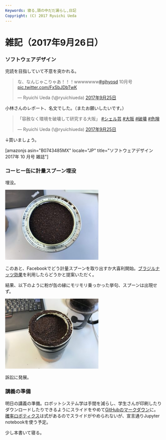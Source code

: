```yaml
---
Keywords: 寝る,頭の中だだ漏らし,日記
Copyright: (C) 2017 Ryuichi Ueda
---
```


# 雑記（2017年9月26日）
<h3>ソフトウェアデザイン</h3>
完読を目指していて不意を突かれる。

<blockquote class="twitter-tweet" data-lang="ja"><p lang="ja" dir="ltr">な、なんじゃこりゃあ！！！wwwwwww<a href="https://twitter.com/hashtag/gihyosd?src=hash">#gihyosd</a> 10月号 <a href="https://t.co/FxSbJDbTwK">pic.twitter.com/FxSbJDbTwK</a></p>&mdash; Ryuichi Ueda (\@ryuichiueda) <a href="https://twitter.com/ryuichiueda/status/912290811408113664">2017年9月25日</a></blockquote> <script async src="//platform.twitter.com/widgets.js" charset="utf-8"></script>

小林さんのレポート、名文でした。（またお願いしたいです。）

<blockquote class="twitter-tweet" data-lang="ja"><p lang="ja" dir="ltr">「容赦なく環境を破壊して研究する大阪」 <a href="https://twitter.com/hashtag/%E3%82%B7%E3%82%A7%E3%83%AB%E8%8A%B8?src=hash">#シェル芸</a> <a href="https://twitter.com/hashtag/%E5%A4%A7%E9%98%AA?src=hash">#大阪</a> <a href="https://twitter.com/hashtag/%E7%A0%B4%E5%A3%8A?src=hash">#破壊</a> <a href="https://twitter.com/hashtag/%E5%8D%B1%E9%99%BA?src=hash">#危険</a></p>&mdash; Ryuichi Ueda (\@ryuichiueda) <a href="https://twitter.com/ryuichiueda/status/912292772555636736">2017年9月25日</a></blockquote> <script async src="//platform.twitter.com/widgets.js" charset="utf-8"></script>

↓買いましょう。


[amazonjs asin="B0743485MX" locale="JP" title="ソフトウェアデザイン 2017年 10 月号 雑誌"]

<h3>コーヒー缶に計量スプーン埋没</h3>

埋没。

<a href="IMG_8951.jpg"><img src="IMG_8951-300x225.jpg" alt="" width="300" height="225" class="aligncenter size-medium wp-image-10581" /></a>

このあと、Facebookでどう計量スプーンを取り出すか大喜利開始。<a href="https://ja.m.wikipedia.org/wiki/%E3%83%96%E3%83%A9%E3%82%B8%E3%83%AB%E3%83%8A%E3%83%83%E3%83%84%E5%8A%B9%E6%9E%9C" rel="noopener" target="_blank">ブラジルナッツ効果</a>を利用したらどうかと提案いただく。

結果、以下のように粉が缶の縁にモリモリ乗っかった挙句、スプーンは出現せず。

<a href="IMG_8952.jpg"><img src="IMG_8952-300x225.jpg" alt="" width="300" height="225" class="aligncenter size-medium wp-image-10582" /></a>

訴訟に発展。

<h3>講義の準備</h3>

明日の講義の準備。ロボットシステム学は手間を減らし、学生さんが印刷したりダウンロードしたりできるようにスライドをやめて<a href="https://github.com/ryuichiueda/robosys2017/blob/master/02.md" rel="noopener" target="_blank">GitHubのマークダウン</a>に。<a href="https://lab.ueda.tech/?presenpress=%E7%A2%BA%E7%8E%87%E3%83%AD%E3%83%9C%E3%83%86%E3%82%A3%E3%82%AF%E3%82%B92017%E7%AC%AC2%E5%9B%9E#/" rel="noopener" target="_blank">確率ロボティクス</a>は式があるのでスライドがやめられないが、宣言通りJupyter notebookを使う予定。




少し本書いて寝る。
